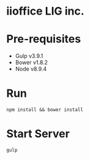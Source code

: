 # iioffice LIG inc.

# Pre-requisites

- Gulp v3.9.1
- Bower v1.8.2
- Node v8.9.4

# Run

``npm install && bower install``

# Start Server

``gulp``
